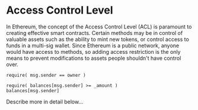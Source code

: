 # Access Control Level

In Ethereum, the concept of the Access Control Level (ACL) is paramount to creating effective smart contracts.
Certain methods may be in control of valuable assets such as the ability to mint new tokens,
or control access to funds in a multi-sig wallet.
Since Ethereum is a public network, anyone would have access to methods, so adding access restriction
is the only means to prevent modifications to assets people shouldn't have control over.

```
require( msg.sender == owner )
```

```
require( balances[msg.sender] >= _amount )
balances[msg.sender] 
```

Describe more in detail below...
